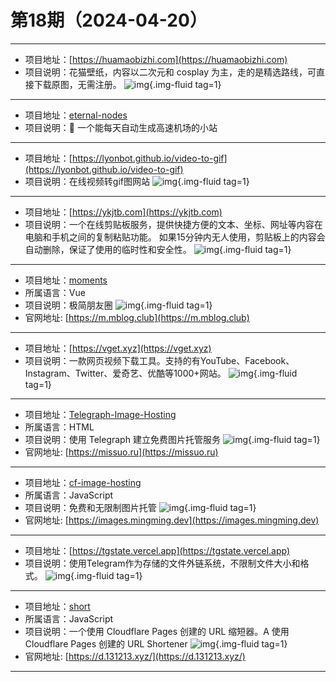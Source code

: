# 第18期（2024-04-20）

---
- 项目地址：[https://huamaobizhi.com](https://huamaobizhi.com)
- 项目说明：花猫壁纸，内容以二次元和 cosplay 为主，走的是精选路线，可直接下载原图，无需注册。
![img](https://mirror.ghproxy.com/https://raw.githubusercontent.com/xiaoxuan6/weekly/main/docs/static/images/2024-04-20/1713577326.png){.img-fluid tag=1}
---
- 项目地址：[eternal-nodes](https://github.com/CryingMan666/eternal-nodes)
- 项目说明：📱 一个能每天自动生成高速机场的小站
---
- 项目地址：[https://lyonbot.github.io/video-to-gif](https://lyonbot.github.io/video-to-gif)
- 项目说明：在线视频转gif图网站
![img](https://mirror.ghproxy.com/https://raw.githubusercontent.com/xiaoxuan6/weekly/main/docs/static/images/2024-04-20/1713578283.png){.img-fluid tag=1}
---
- 项目地址：[https://ykjtb.com](https://ykjtb.com)
- 项目说明：一个在线剪贴板服务，提供快捷方便的文本、坐标、网址等内容在电脑和手机之间的复制粘贴功能。  如果15分钟内无人使用，剪贴板上的内容会自动删除，保证了使用的临时性和安全性。
![img](https://mirror.ghproxy.com/https://raw.githubusercontent.com/xiaoxuan6/weekly/main/docs/static/images/2024-04-20/1713587153.png){.img-fluid tag=1}
---
- 项目地址：[moments](https://github.com/kingwrcy/moments)
- 所属语言：Vue
- 项目说明：极简朋友圈
![img](https://mirror.ghproxy.com/https://raw.githubusercontent.com/xiaoxuan6/weekly/main/docs/static/images/2024-04-20/1713590362.png){.img-fluid tag=1}
- 官网地址: [https://m.mblog.club](https://m.mblog.club)
---
- 项目地址：[https://vget.xyz](https://vget.xyz)
- 项目说明：一款网页视频下载工具。支持的有YouTube、Facebook、Instagram、Twitter、爱奇艺、优酷等1000+网站。
![img](https://mirror.ghproxy.com/https://raw.githubusercontent.com/xiaoxuan6/weekly/main/docs/static/images/2024-04-20/1713592455.png){.img-fluid tag=1}
---
- 项目地址：[Telegraph-Image-Hosting](https://github.com/missuo/Telegraph-Image-Hosting)
- 所属语言：HTML
- 项目说明：使用 Telegraph 建立免费图片托管服务
![img](https://mirror.ghproxy.com/https://raw.githubusercontent.com/xiaoxuan6/weekly/main/docs/static/images/2024-04-20/1713594168.png){.img-fluid tag=1}
- 官网地址: [https://missuo.ru](https://missuo.ru)
---
- 项目地址：[cf-image-hosting](https://github.com/ifyour/cf-image-hosting)
- 所属语言：JavaScript
- 项目说明：免费和无限制图片托管
![img](https://mirror.ghproxy.com/https://raw.githubusercontent.com/xiaoxuan6/weekly/main/docs/static/images/2024-04-20/1713594312.png){.img-fluid tag=1}
- 官网地址: [https://images.mingming.dev](https://images.mingming.dev)
---
- 项目地址：[https://tgstate.vercel.app](https://tgstate.vercel.app)
- 项目说明：使用Telegram作为存储的文件外链系统，不限制文件大小和格式。
![img](https://mirror.ghproxy.com/https://raw.githubusercontent.com/xiaoxuan6/weekly/main/docs/static/images/2024-04-20/1713595823.png){.img-fluid tag=1}
---
- 项目地址：[short](https://github.com/x-dr/short)
- 所属语言：JavaScript
- 项目说明：一个使用 Cloudflare Pages 创建的 URL 缩短器。A 使用 Cloudflare Pages 创建的 URL Shortener
![img](https://mirror.ghproxy.com/https://raw.githubusercontent.com/xiaoxuan6/weekly/main/docs/static/images/2024-04-20/1713596475.png){.img-fluid tag=1}
- 官网地址: [https://d.131213.xyz/](https://d.131213.xyz/)
---